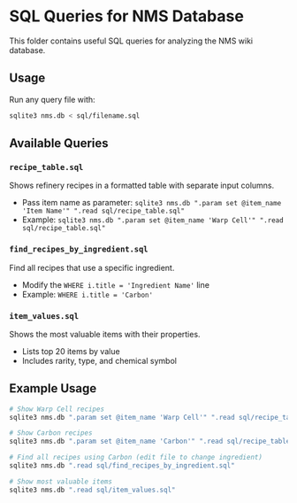 # SQL Queries for NMS Database

This folder contains useful SQL queries for analyzing the NMS wiki database.

## Usage

Run any query file with:
```bash
sqlite3 nms.db < sql/filename.sql
```

## Available Queries

### `recipe_table.sql`
Shows refinery recipes in a formatted table with separate input columns.
- Pass item name as parameter: `sqlite3 nms.db ".param set @item_name 'Item Name'" ".read sql/recipe_table.sql"`
- Example: `sqlite3 nms.db ".param set @item_name 'Warp Cell'" ".read sql/recipe_table.sql"`

### `find_recipes_by_ingredient.sql`
Find all recipes that use a specific ingredient.
- Modify the `WHERE i.title = 'Ingredient Name'` line
- Example: `WHERE i.title = 'Carbon'`

### `item_values.sql`
Shows the most valuable items with their properties.
- Lists top 20 items by value
- Includes rarity, type, and chemical symbol

## Example Usage

```bash
# Show Warp Cell recipes
sqlite3 nms.db ".param set @item_name 'Warp Cell'" ".read sql/recipe_table.sql"

# Show Carbon recipes
sqlite3 nms.db ".param set @item_name 'Carbon'" ".read sql/recipe_table.sql"

# Find all recipes using Carbon (edit file to change ingredient)
sqlite3 nms.db ".read sql/find_recipes_by_ingredient.sql"

# Show most valuable items
sqlite3 nms.db ".read sql/item_values.sql"
```
